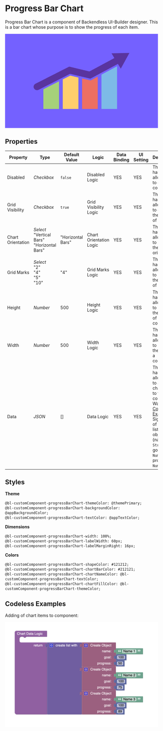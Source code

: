 # Progress Bar Chart

Progress Bar Chart is a component of Backendless UI-Builder designer. This is a bar chart whose purpose is to show the progress of each item.

<p align="center">
  <img src="./thumbnail.png" alt="main thumbnail" width="780"/>
</p>

## Properties

| Property          | Type                                                   | Default Value     | Logic                   | Data Binding | UI Setting | Description                                                                                                                                                                                    |
|-------------------|--------------------------------------------------------|-------------------|-------------------------|--------------|------------|------------------------------------------------------------------------------------------------------------------------------------------------------------------------------------------------|
| Disabled          | *Checkbox*                                             | `false`           | Disabled Logic          | YES          | YES        | This handler allows you to disable a component.                                                                                                                                                |
| Grid Visibility   | *Checkbox*                                             | `true`            | Grid Visibility Logic   | YES          | YES        | This handler allows you to control the visibility of the grid.                                                                                                                                 |
| Chart Orientation | *Select* <br/> "Vertical Bars" <br/> "Horizontal Bars" | "Horizontal Bars" | Chart Orientation Logic | YES          | YES        | This handler allows you to specify the chart orientation.                                                                                                                                      |
| Grid Marks        | *Select* <br/> "2" <br/> "4" <br/> "5" <br/> "10"      | "4"               | Grid Marks Logic        | YES          | YES        | This handler allows you to specify the number of marks.                                                                                                                                        |
| Height            | *Number*                                               | 500               | Height Logic            | YES          | YES        | This handler allows you to specify the height of a component.                                                                                                                                  |
| Width             | *Number*                                               | 500               | Width Logic             | YES          | YES        | This handler allows you to specify the width of a component.                                                                                                                                   |
| Data              | *JSON*                                                 | []                | Data Logic              | YES          | YES        | This handler allows you to add chart items to the component. Watch [Codeless Examples](#Examples). Signature of the item: list of object {name: `String`, goal: `Number`, progress: `Number`}. |                                                                                                                        |

## Styles

**Theme**
````
@bl-customComponent-progressBarChart-themeColor: @themePrimary;
@bl-customComponent-progressBarChart-backgroundColor: @appBackgroundColor;
@bl-customComponent-progressBarChart-textColor: @appTextColor;
````

**Dimensions**
````
@bl-customComponent-progressBarChart-width: 100%;
@bl-customComponent-progressBarChart-labelWidth: 60px;
@bl-customComponent-progressBarChart-labelMarginRight: 16px;
````

**Colors**
````
@bl-customComponent-progressBarChart-shapeColor: #121212;
@bl-customComponent-progressBarChart-chartBarColor: #212121;
@bl-customComponent-progressBarChart-chartNameColor: @bl-customComponent-progressBarChart-textColor;
@bl-customComponent-progressBarChart-chartFillColor: @bl-customComponent-progressBarChart-themeColor;
````

## <a name="Examples"></a> Codeless Examples

Adding of chart items to component:

<img alt="adding data" src="./example-images/adding-data-to-chart.png" width="620" />
